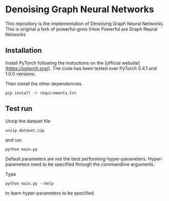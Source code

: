 # Denoising Graph Neural Networks

This repository is the implementation of Denoising Graph Neural Networks. This
is original a fork of powerful-gnns (How Powerful are Graph Neural Networks

## Installation
Install PyTorch following the instuctions on the [official website] (https://pytorch.org/). The code has been tested over PyTorch 0.4.1 and 1.0.0 versions.

Then install the other dependencies.
```
pip install -r requirements.txt
```

## Test run
Unzip the dataset file
```
unzip dataset.zip
```

and run

```
python main.py
```

Default parameters are not the best performing-hyper-parameters. Hyper-parameters need to be specified through the commandline arguments. 

Type

```
python main.py --help
```

to learn hyper-parameters to be specified.

